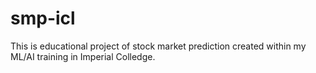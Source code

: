 # smp-icl
This is educational project of stock market prediction created within my ML/AI training in Imperial Colledge.
